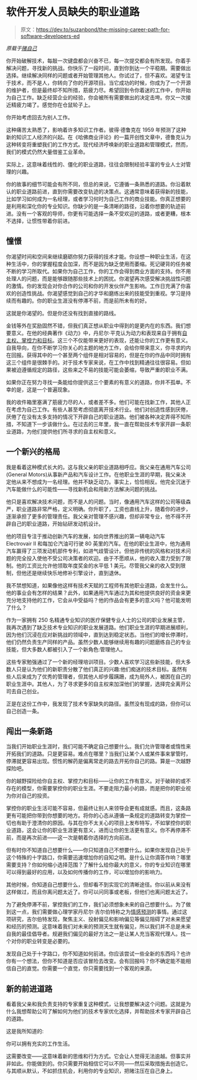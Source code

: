 # 软件开发人员缺失的职业道路

> 原文：<https://dev.to/suzanbond/the-missing-career-path-for-software-developers-ed>

*原载于[赌自己](https://www.betonyourself.com)*

你开始破解技术，每敲一次键盘都会兴奋不已，每一次提交都会有所发现。你着手解决问题，寻找新的挑战。你快乐了一段时间，直到你到达一个平稳期。需要做出选择。继续解决同样的问题或者开始管理其他人。你试过了，但不喜欢。渴望专注于技术，而不是人，你转向了你的开源项目。当它成功的时候，你成为了一个开源的维护者，但是最终却不知所措，筋疲力尽。希望回到令你着迷的工作中，你开始为自己工作。缺乏经营企业的经验，你会被所有需要做出的决定击垮。你又一次接近精疲力竭了。感觉你在仓鼠轮子上。

你开始考虑回去为别人工作。

这种痛苦太熟悉了，影响着许多知识工作者。彼得·德鲁克在 1959 年预测了这种新的知识工人经济的兴起。在《哈佛商业评论》的一篇开创性文章中，德鲁克认为这种转变将重塑我们的工作方式。现代经济呼唤新的职业道路和管理模式，然而，我们的模式仍然大量借鉴工业革命。

实际上，这意味着线性的、僵化的职业道路，往往会限制经验丰富的专业人士对管理的兴趣。

你的故事的细节可能会有所不同，但总的来说，它遵循一条熟悉的道路。你沿着默认的职业道路前进，直到你需要改变轨迹的决策点。这通常意味着获得新的技能，比如学习如何成为一名经理，或者学习何时为自己工作的商业技能。你真正想要的是利用和深化你的专业知识。你缺少的是一条清晰的路径，沿着你想要的轨迹前进。没有一个客观的导师，你更有可能选择一条不受欢迎的道路，或者更糟，根本不选择，让惯性带着你前进。

## **憧憬**

你渴望时间和空间来继续磨砺你努力获得的技术才能。你设想一种职业生活，在这种生活中，你的掌握程度会加深，而不是因为缺乏使用而萎缩。死记硬背的任务被不断的学习所取代。如果你为自己工作，你的工作会得到商业方面的支持。你不用处理人的问题，而是能够跟随那些技术上的困扰。你渴望再次感受解决挑战性问题的激情。你的发现会对你合作的公司和你的开发伙伴产生影响。工作日充满了你喜欢的创造性挑战。你渴望感觉到自己的才华和磨练出来的技能受到重视。学习是持续而有趣的。你的职业生涯没有停滞不前，而是前所未有的好。

这就是你渴望的。但是你还没有找到直接的路线。

金钱等外在奖励固然不错，但我们真正想从职业中得到的是更内在的东西。我们想要意义。在他的经典著作《动力》中，丹尼尔·平克认为动力和表现来自于拥有[自主权、掌控力和目标](https://www.youtube.com/watch?v=wdzHgN7_Hs8)。这三个不仅能带来更好的表现，还能让你的工作更有意义。自我导向，在你不断学习你关心的主题的地方工作，会给你带来意义，你寻求的内在回报。获得其中的一个甚至两个组件是相对容易的，但是在你的作品中同时拥有这三个组件是很棘手的。对于技术专家来说，在工作中找到精通往往很容易。但如果被迫遵循规定的路径，这些来之不易的技能可能会萎缩，导致严重的职业不满。

如果你正在努力寻找一条能给你提供这三个要素的有意义的道路，你并不孤单。不幸的是，这是一个普遍现象。

我的收件箱里塞满了筋疲力尽的人，或者差不多。他们可能在找新工作，其他人正在考虑为自己工作。有些人甚至考虑彻底离开技术行业。他们对创造性感到厌倦，厌倦了在没有太多支持的情况下开辟自己的职业道路。他们被各种决定弄得不知所措，不知道下一步该做什么。在过去的三年里，我一直在帮助技术专家开辟一条职业道路，为他们提供他们所寻求的自主权和意义。

## **一个新兴的格局**

我是看着这种模式长大的。这与我父亲的职业道路相呼应。我父亲在通用汽车公司(General Motors)从事新产品和汽车设计工作。在他职业生涯的早期，我父亲决定他从来不想成为一名经理。他并不缺乏动力。事实上，恰恰相反。他完全沉迷于汽车能做什么的可能性——寻找新机会和用新方法解决问题的挑战。

他只是喜欢解决技术问题，而不是人的问题。当时，像通用汽车这样的公司等级森严，职业道路非常严格，定义明确。你升职了，工资也直线上升，随着你的进步，逐渐承担了更多的管理责任。我父亲对管理不感兴趣，但却非常专业，他不得不开辟自己的职业道路，开始钻研发动机设计。

他的项目专注于推动创新汽车的发展，如向世界推出的第一辆电动汽车 Electrovair II 和每加仑汽油可行驶 80 英里的汽车。在他的职业生涯中，他为通用汽车赢得了三项发动机部件专利，如进气歧管设计。但他非传统的风格和对技术问题的完全投入使他不受公司决策者的欢迎。由于不愿顺从，他的收入潜力受到了限制。他的工资比允许他领取年度奖金的水平低 1 美元。尽管我父亲的收入受到限制，但他还是继续快乐地修补引擎设计，直到退休。

我不禁想知道，如果像他这样有技术天赋的工程师有其他职业道路，会发生什么。他的事业会有怎样的结果？此外，如果通用汽车通过为其和他提供良好的资金来更充分地支持他的工作，它会从中受益吗？他的作品会有更多的意义吗？他可能发明了什么？

作为一家拥有 250 名精通专业知识的医疗保健专业人士的公司的职业发展主管，我再次遇到了缺乏技术专业知识的职业发展道路。他们职业生涯的早期进展顺利，因为他们沉浸在应对新挑战的领域中，直到达到稳定状态。当他们的增长停滞时，他们仍然负责生产同样的产品。虽然少数人能够继续用有趣的问题磨练自己的专业技能，但大多数人都被引入了一个新角色:管理他人。

这些专家勉强通过了一个新的经理培训项目。少数人喜欢学习这些新技能，但大多数人只是认为他们的新职责分散了他们真正的兴趣:他们痴迷的技术目标。虽然有些人后来成为了优秀的管理者，但其他人却步履蹒跚，成为局外人，被困在自己的职业生涯中。其他人，为了寻求更多的自主权来加深他们的掌握，选择完全离开公司去自己创业。

正是在这份工作中，我发现了技术专家缺失的路径。虽然没有现成的路，但你可以自己创造一条。

## **闯出一条新路**

当我们开始职业生涯时，我们可能不确定自己想要什么。我们允许管理者或惰性来开拓我们的道路。只是更容易。难点在哪里？当我们让某个人或某件事来掌管时，停滞就更容易出现。惯性的解药是偏离常走的路去开拓你自己的路。算是一次越野探险吧。

你的越野探险给你自主权、掌控力和目标——让你的工作有意义。对于破碎的或不存在的模型，你需要掌控你的职业生涯。不要走阻力最小的路，而是把你的职业视为你对自己的投资。

掌控你的职业生活可能不容易，但最终让别人来领导会更有成就感。而且，这条路更有可能把你带到你想要的地方。将你的心态从遵循一条规定的道路转变为掌控一切也有助于澄清你的原因。与其在你不太关心的项目上发布特写，不如掌控你的职业道路，这会让你的职业生涯更有意义，进而让你的生活更有意义。你不再停滞不前，而是再次前进——这一次是朝着你选择的方向前进。

但有时你不知道自己想要什么——你只知道自己不想要什么。如果你发现自己处于这个特殊的十字路口，你需要迅速增加你的自知之明。是什么让你滴答作响？哪里需要支持？你如何缩小选择范围？了解什么给你最大的意义，你的专业知识在哪里可以得到最好的应用，以及如何传播你的工作，可以增加你的影响力。

其他时候，你知道自己想要什么，但却看不到实现它的清晰途径。你以前从来没有这样做过，而且你离问题太近了。你可以问同事或老板，但他们也离问题太近了。

为了避免停滞不前，掌控我们的工作，我们必须想象未来的自己想要什么。为了做到这一点，我们需要做心理学家丹尼尔·吉尔伯特称之为[情感预测](http://www.danielgilbert.com/Wilson%20&%20Gilbert%20(Advances).pdf)的事情。通过这项研究，吉尔伯特发现，聚焦主义、投射偏见和影响偏见等偏见阻碍了对未来愿望和经历的预测。这意味着我们对未来的预测天生就有偏见，所以我们并不总是未来自我的最佳倡导者。规避我们偏见的最好方法之一是让某人充当客观代理人。找一个对你的职业转变是必要的。

发现自己处于十字路口，你不知道如何前进。你应该尝试一些全新的东西吗？也许你有一个想法，但你不知道是否应该冒险去改变。会有回报吗？你不确定能不能相信自己的直觉。你需要一个直觉，你只需要找到一个客观的来源。

## **新的前进道路**

看着我父亲和我负责支持的专家重复这种模式，让我想要解决这个问题。这就是为什么我想帮助公司了解如何为他们的技术专家优化选择，并帮助技术专家开辟自己的道路。

这是我所知道的:

你可以拥有充实的工作生活。

这需要改变——这意味着新的思维和行为方式。它会让人觉得无法逾越。但事实并非如此。你能做到的。你只需要开始相信它可以不同——然后采取措施去创造它。与其顺从默认，不如抓住机会，利用你的专业知识，把赌注压在自己身上。